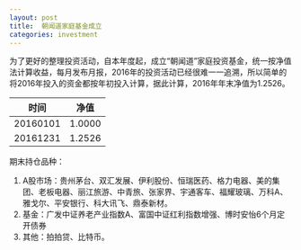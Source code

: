 ```yaml
---
layout: post
title:  朝闻道家庭基金成立
categories: investment
---
```

为了更好的整理投资活动，自本年度起，成立“朝闻道”家庭投资基金，统一按净值法计算收益，每月发布月报，2016年的投资活动已经很难一一追溯，所以简单的将2016年投入的资金都按年初投入计算，据此计算，2016年年末净值为1.2526。

| 时间       | 净值     |
| -------- | ------ |
| 20160101 | 1.0000 |
| 20161231 | 1.2526 |

期末持仓品种：

1. A股市场：贵州茅台、双汇发展、伊利股份、恒瑞医药、格力电器、美的集团、老板电器、丽江旅游、中青旅、张家界、宇通客车、福耀玻璃、万科A、雅戈尔、平安银行、科大讯飞、鼎泰新材。
2. 基金：广发中证养老产业指数A、富国中证红利指数增强、博时安怡6个月定开债券
3. 其他：拍拍贷、比特币。



